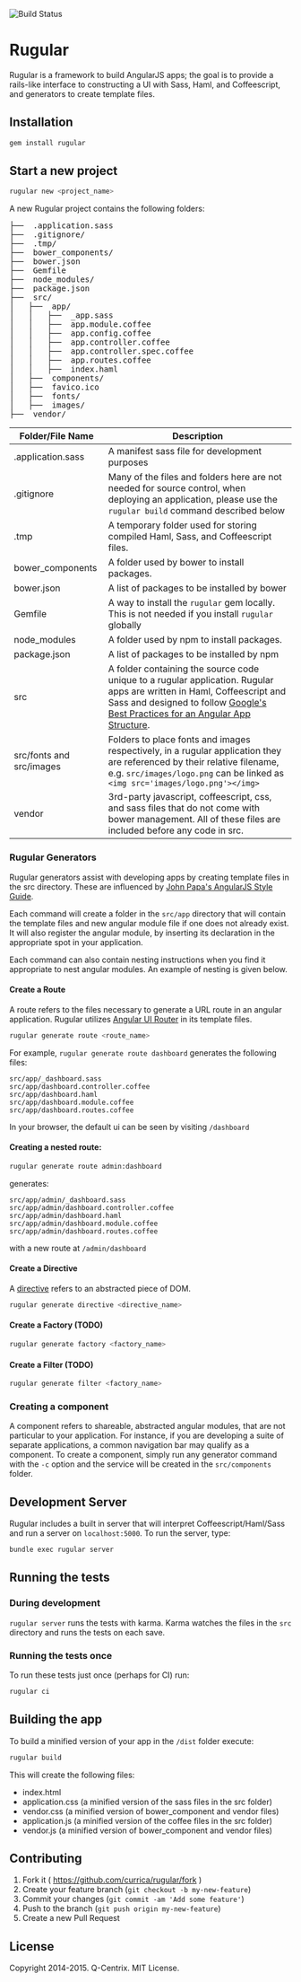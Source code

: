 ![Build
Status](https://circleci.com/gh/currica/rugular.svg?style=shield&circle-token=:circle-token)

# Rugular

Rugular is a framework to build AngularJS apps; the goal is to
provide a rails-like interface to constructing a UI with Sass, Haml, and
Coffeescript, and generators to create template files.

## Installation

```bash
gem install rugular
```

## Start a new project

```bash
rugular new <project_name>
```

A new Rugular project contains the following folders:

<pre>
├──  .application.sass
├──  .gitignore/
├──  .tmp/
├──  bower_components/
├──  bower.json
├──  Gemfile
├──  node_modules/
├──  package.json
├──  src/
│   ├──  app/
│   │   ├──  _app.sass
│   │   ├──  app.module.coffee
│   │   ├──  app.config.coffee
│   │   ├──  app.controller.coffee
│   │   ├──  app.controller.spec.coffee
│   │   ├──  app.routes.coffee
│   │   ├──  index.haml
│   ├──  components/
│   ├──  favico.ico
│   ├──  fonts/
│   ├──  images/
├──  vendor/
</pre>

| Folder/File Name | Description |
| --- | --- |
| .application.sass | A manifest sass file for development purposes |
| .gitignore | Many of the files and folders here are not needed for source control, when deploying an application, please use the ``rugular build`` command described below |
| .tmp | A temporary folder used for storing compiled Haml, Sass, and Coffeescript files. |
| bower_components | A folder used by bower to install packages. |
| bower.json | A list of packages to be installed by bower |
| Gemfile | A way to install the ``rugular`` gem locally. This is not needed if you install ``rugular`` globally |
| node_modules | A folder used by npm to install packages. |
| package.json | A list of packages to be installed by npm |
| src | A folder containing the source code unique to a rugular application.  Rugular apps are written in Haml, Coffeescript and Sass and designed to follow [Google's Best Practices for an Angular App Structure](https://docs.google.com/document/d/1XXMvReO8-Awi1EZXAXS4PzDzdNvV6pGcuaF4Q9821Es/pub).  |
| src/fonts and src/images | Folders to place fonts and images respectively, in a rugular application they are referenced by their relative filename, e.g.  ``src/images/logo.png`` can be linked as ``<img src='images/logo.png'></img>``
| vendor | 3rd-party javascript, coffeescript, css, and sass files that do not come with bower management. All of these files are included before any code in src. |

### Rugular Generators

Rugular generators assist with developing apps by creating template files in
the src directory. These are influenced by [John Papa's AngularJS Style
Guide](https://github.com/johnpapa/angularjs-styleguide).

Each command will create a folder in the ``src/app`` directory that will
contain the template files and new angular module file if one does not already
exist. It will also register the angular module, by inserting its declaration
in the appropriate spot in your application.

Each command can also contain nesting instructions when you find it appropriate
to nest angular modules. An example of nesting is given below.

#### Create a Route

A route refers to the files necessary to generate a URL route in an angular
application. Rugular utilizes [Angular UI
Router](https://github.com/angular-ui/ui-router) in its template files.

```bash
rugular generate route <route_name>
```

For example, ``rugular generate route dashboard`` generates the following files:

```
src/app/_dashboard.sass
src/app/dashboard.controller.coffee
src/app/dashboard.haml
src/app/dashboard.module.coffee
src/app/dashboard.routes.coffee
```

In your browser, the default ui can be seen by visiting ``/dashboard``

#### Creating a nested route:

```bash
rugular generate route admin:dashboard
```

generates:

```
src/app/admin/_dashboard.sass
src/app/admin/dashboard.controller.coffee
src/app/admin/dashboard.haml
src/app/admin/dashboard.module.coffee
src/app/admin/dashboard.routes.coffee
```

with a new route at ``/admin/dashboard``

#### Create a Directive

A [directive](https://docs.angularjs.org/guide/directive) refers to an
abstracted piece of DOM.

```bash
rugular generate directive <directive_name>
```

#### Create a Factory (TODO)

```bash
rugular generate factory <factory_name>
```

#### Create a Filter (TODO)

```bash
rugular generate filter <factory_name>
```

### Creating a component

A component refers to shareable, abstracted angular modules, that are not
particular to your application. For instance, if you are developing a suite of
separate applications, a common navigation bar may qualify as a component. To
create a component, simply run any generator command with the ``-c`` option and
the service will be created in the ``src/components`` folder.

## Development Server

Rugular includes a built in server that will interpret Coffeescript/Haml/Sass
and run a server on ``localhost:5000``. To run the server, type:

```bash
bundle exec rugular server
```

## Running the tests

### During development

``rugular server`` runs the tests with karma. Karma watches the files in the
``src`` directory and runs the tests on each save.

### Running the tests once

To run these tests just once (perhaps for CI) run:

```bash
rugular ci
```

## Building the app

To build a minified version of your app in the ``/dist`` folder execute:

```bash
rugular build
```

This will create the following files:

* index.html
* application.css (a minified version of the sass files in the src folder)
* vendor.css (a minified version of bower_component and vendor files)
* application.js (a minified version of the coffee files in the src folder)
* vendor.js (a minified version of bower_component and vendor files)

## Contributing

1. Fork it ( https://github.com/currica/rugular/fork )
2. Create your feature branch (`git checkout -b my-new-feature`)
3. Commit your changes (`git commit -am 'Add some feature'`)
4. Push to the branch (`git push origin my-new-feature`)
5. Create a new Pull Request

## License
Copyright 2014-2015. Q-Centrix. MIT License.
